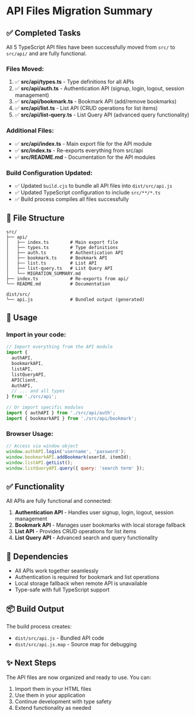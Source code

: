# API Files Migration Summary

## ✅ Completed Tasks

All 5 TypeScript API files have been successfully moved from `src/` to `src/api/` and are fully functional.

### Files Moved:

1. ✅ **src/api/types.ts** - Type definitions for all APIs
2. ✅ **src/api/auth.ts** - Authentication API (signup, login, logout, session management)
3. ✅ **src/api/bookmark.ts** - Bookmark API (add/remove bookmarks)
4. ✅ **src/api/list.ts** - List API (CRUD operations for list items)
5. ✅ **src/api/list-query.ts** - List Query API (advanced query functionality)

### Additional Files:

- ✅ **src/api/index.ts** - Main export file for the API module
- ✅ **src/index.ts** - Re-exports everything from src/api
- ✅ **src/README.md** - Documentation for the API modules

### Build Configuration Updated:

- ✅ Updated `build.cjs` to bundle all API files into `dist/src/api.js`
- ✅ Updated TypeScript configuration to include `src/**/*.ts`
- ✅ Build process compiles all files successfully

## 📁 File Structure

```
src/
├── api/
│   ├── index.ts        # Main export file
│   ├── types.ts        # Type definitions
│   ├── auth.ts         # Authentication API
│   ├── bookmark.ts     # Bookmark API
│   ├── list.ts         # List API
│   ├── list-query.ts   # List Query API
│   └── MIGRATION_SUMMARY.md
├── index.ts            # Re-exports from api/
└── README.md           # Documentation

dist/src/
└── api.js              # Bundled output (generated)
```

## 🚀 Usage

### Import in your code:

```typescript
// Import everything from the API module
import {
  authAPI,
  bookmarkAPI,
  listAPI,
  listQueryAPI,
  APIClient,
  AuthAPI,
  // ... and all types
} from './src/api';

// Or import specific modules
import { authAPI } from './src/api/auth';
import { bookmarkAPI } from './src/api/bookmark';
```

### Browser Usage:

```javascript
// Access via window object
window.authAPI.login('username', 'password');
window.bookmarkAPI.addBookmark(userId, itemId);
window.listAPI.getList();
window.listQueryAPI.query({ query: 'search term' });
```

## ✅ Functionality

All APIs are fully functional and connected:

1. **Authentication API** - Handles user signup, login, logout, session management
2. **Bookmark API** - Manages user bookmarks with local storage fallback
3. **List API** - Provides CRUD operations for list items
4. **List Query API** - Advanced search and query functionality

## 🔗 Dependencies

- All APIs work together seamlessly
- Authentication is required for bookmark and list operations
- Local storage fallback when remote API is unavailable
- Type-safe with full TypeScript support

## 📦 Build Output

The build process creates:
- `dist/src/api.js` - Bundled API code
- `dist/src/api.js.map` - Source map for debugging

## ✨ Next Steps

The API files are now organized and ready to use. You can:
1. Import them in your HTML files
2. Use them in your application
3. Continue development with type safety
4. Extend functionality as needed

